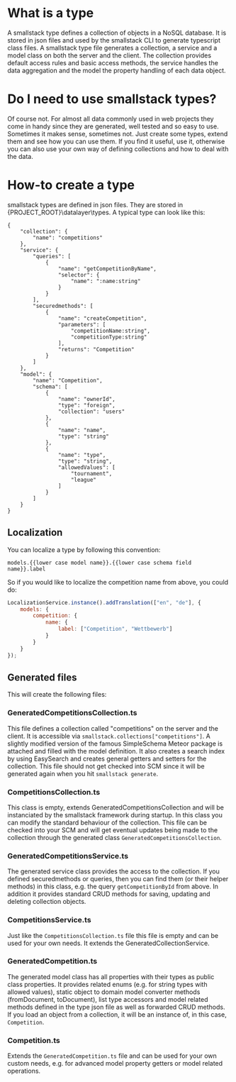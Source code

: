 # What is a type
A smallstack type defines a collection of objects in a NoSQL database. It is stored in json files and used by the smallstack CLI to generate typescript class files. A smallstack type file generates a collection, a service and a model class on both the server and the client. The collection provides default access rules and basic access methods, the service handles the data aggregation and the model the property handling of each data object. 

# Do I need to use smallstack types?
Of course not. For almost all data commonly used in web projects they come in handy since they are generated, well tested and so easy to use. Sometimes it makes sense, sometimes not. Just create some types, extend them and see how you can use them. If you find it useful, use it, otherwise you can also use your own way of defining collections and how to deal with the data.

# How-to create a type
smallstack types are defined in json files. They are stored in {PROJECT_ROOT}\datalayer\types. A typical type can look like this: 

```
{
	"collection": {
		"name": "competitions"
	},
	"service": {
		"queries": [
			{
				"name": "getCompetitionByName",
				"selector": {
					"name": ":name:string"
				}
			}
		],
		"securedmethods": [
			{
				"name": "createCompetition",
				"parameters": [
					"competitionName:string",
					"competitionType:string"
				],
				"returns": "Competition"
			}
		]
	},
	"model": {
		"name": "Competition",
		"schema": [
			{
				"name": "ownerId",
				"type": "foreign",
				"collection": "users"
			},
			{
				"name": "name",
				"type": "string"
			},
			{
				"name": "type",
				"type": "string",
				"allowedValues": [
					"tournament",
					"league"
				]
			}
		]
	}
}
``` 

## Localization
You can localize a type by following this convention:

```
models.{{lower case model name}}.{{lower case schema field name}}.label
```

So if you would like to localize the competition name from above, you could do:
```javascript
LocalizationService.instance().addTranslation(["en", "de"], {
    models: {
        competition: {
            name: {
                label: ["Competition", "Wettbewerb"]
            }
        }
    }
});
```


## Generated files
This will create the following files:

### GeneratedCompetitionsCollection.ts
This file defines a collection called "competitions" on the server and the client. It is accessible via `smallstack.collections["competitions"]`. A slightly modified version of the famous SimpleSchema Meteor package is attached and filled with the model definition. It also creates a search index by using EasySearch and creates general getters and setters for the collection. This file should not get checked into SCM since it will be generated again when you hit `smallstack generate`.

### CompetitionsCollection.ts
This class is empty, extends GeneratedCompetitionsCollection and will be instanciated by the smallstack framework during startup. In this class you can modify the standard behaviour of the collection. This file can be checked into your SCM and will get eventual updates being made to the collection through the generated class `GeneratedCompetitionsCollection`.

### GeneratedCompetitionsService.ts
The generated service class provides the access to the collection. If you defined securedmethods or queries, then you can find them (or their helper methods) in this class, e.g. the query `getCompetitionById` from above. In addition it provides standard CRUD methods for saving, updating and deleting collection objects.

### CompetitionsService.ts
Just like the `CompetitionsCollection.ts` file this file is empty and can be used for your own needs. It extends the GeneratedCollectionService.

### GeneratedCompetition.ts
The generated model class has all properties with their types as public class properties. It provides related enums (e.g. for string types with allowed values), static object to domain model converter methods (fromDocument, toDocument), list type accessors and model related methods defined in the type json file as well as forwarded CRUD methods. If you load an object from a collection, it will be an instance of, in this case, `Competition`.

### Competition.ts
Extends the `GeneratedCompetition.ts` file and can be used for your own custom needs, e.g. for advanced model property getters or model related operations.
